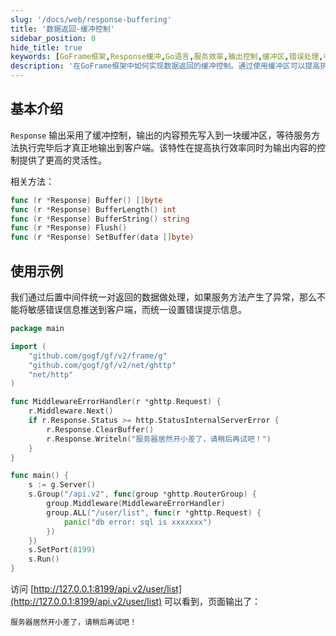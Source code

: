 ```yaml
---
slug: '/docs/web/response-buffering'
title: '数据返回-缓冲控制'
sidebar_position: 0
hide_title: true
keywords: [GoFrame框架,Response缓冲,Go语言,服务效率,输出控制,缓冲区,错误处理,中间件,数据处理,响应输出]
description: '在GoFrame框架中如何实现数据返回的缓冲控制。通过使用缓冲区可以提高执行效率并提供更灵活的输出控制。示例代码展示了如何通过中间件统一处理返回数据，避免错误信息直接暴露给客户端，并提供自定义的错误信息提示。'
---
```


## 基本介绍

`Response` 输出采用了缓冲控制，输出的内容预先写入到一块缓冲区，等待服务方法执行完毕后才真正地输出到客户端。该特性在提高执行效率同时为输出内容的控制提供了更高的灵活性。

相关方法：

```go
func (r *Response) Buffer() []byte
func (r *Response) BufferLength() int
func (r *Response) BufferString() string
func (r *Response) Flush()
func (r *Response) SetBuffer(data []byte)
```

## 使用示例

我们通过后置中间件统一对返回的数据做处理，如果服务方法产生了异常，那么不能将敏感错误信息推送到客户端，而统一设置错误提示信息。

```go
package main

import (
    "github.com/gogf/gf/v2/frame/g"
    "github.com/gogf/gf/v2/net/ghttp"
    "net/http"
)

func MiddlewareErrorHandler(r *ghttp.Request) {
    r.Middleware.Next()
    if r.Response.Status >= http.StatusInternalServerError {
        r.Response.ClearBuffer()
        r.Response.Writeln("服务器居然开小差了，请稍后再试吧！")
    }
}

func main() {
    s := g.Server()
    s.Group("/api.v2", func(group *ghttp.RouterGroup) {
        group.Middleware(MiddlewareErrorHandler)
        group.ALL("/user/list", func(r *ghttp.Request) {
            panic("db error: sql is xxxxxxx")
        })
    })
    s.SetPort(8199)
    s.Run()
}
```

访问 [http://127.0.0.1:8199/api.v2/user/list](http://127.0.0.1:8199/api.v2/user/list) 可以看到，页面输出了：

```text
服务器居然开小差了，请稍后再试吧！
```